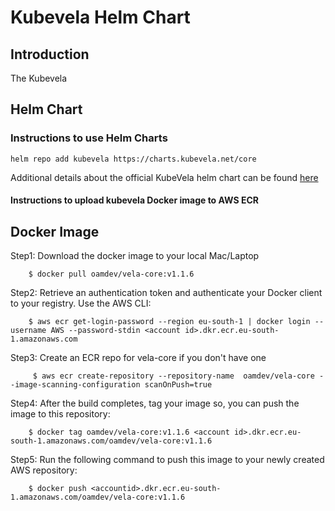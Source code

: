 # Kubevela Helm Chart

## Introduction

The Kubevela 

## Helm Chart

### Instructions to use Helm Charts

    helm repo add kubevela https://charts.kubevela.net/core

Additional details about the official KubeVela helm chart can be found [here](https://github.com/oam-dev/kubevela)

#### Instructions to upload kubevela Docker image to AWS ECR

## Docker Image

Step1: Download the docker image to your local Mac/Laptop

        $ docker pull oamdev/vela-core:v1.1.6

Step2: Retrieve an authentication token and authenticate your Docker client to your registry. Use the AWS CLI:

        $ aws ecr get-login-password --region eu-south-1 | docker login --username AWS --password-stdin <account id>.dkr.ecr.eu-south-1.amazonaws.com

Step3: Create an ECR repo for vela-core if you don't have one

         $ aws ecr create-repository --repository-name  oamdev/vela-core --image-scanning-configuration scanOnPush=true

Step4: After the build completes, tag your image so, you can push the image to this repository:

        $ docker tag oamdev/vela-core:v1.1.6 <account id>.dkr.ecr.eu-south-1.amazonaws.com/oamdev/vela-core:v1.1.6

Step5: Run the following command to push this image to your newly created AWS repository:

        $ docker push <accountid>.dkr.ecr.eu-south-1.amazonaws.com/oamdev/vela-core:v1.1.6
